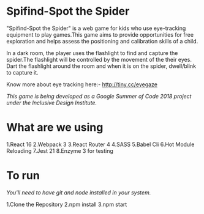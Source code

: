 # Spifind-Spot the Spider 

"Spifind-Spot the Spider" is a web game for kids who use eye-tracking equipment to play games.This game aims to provide opportunities for free exploration and helps assess the positioning and calibration skills of a child.

In a dark room, the player uses the flashlight to find and capture the spider.The flashlight will be controlled by the movement of the their eyes. Dart the flashlight around the room and when it is on the spider, dwell/blink to capture it.

Know more about eye tracking here:- http://tiny.cc/eyegaze

*This game is being developed as a Google Summer of Code 2018 project under the Inclusive Design Institute.*


# What are we using
1.React 16
2.Webpack 3
3.React Router 4
4.SASS
5.Babel Cli
6.Hot Module Reloading
7.Jest 21
8.Enzyme 3 for testing


# To run
*You'll need to have git and node installed in your system.*

1.Clone the Repository
2.npm install
3.npm start 











